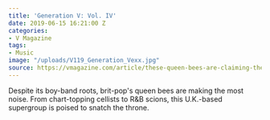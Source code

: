 ```yaml
---
title: 'Generation V: Vol. IV'
date: 2019-06-15 16:21:00 Z
categories:
- V Magazine
tags:
- Music
image: "/uploads/V119_Generation_Vexx.jpg"
source: https://vmagazine.com/article/these-queen-bees-are-claiming-the-brit-pop-throne/
---
```


Despite its boy-band roots, brit-pop's queen bees are making the most noise. From chart-topping cellists to R&B scions, this U.K.-based supergroup is poised to snatch the throne.